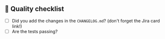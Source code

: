 ## :vertical_traffic_light: Quality checklist
- [ ] Did you add the changes in the `CHANGELOG.md`? (don't forget the Jira card link!)
- [ ] Are the tests passing?
